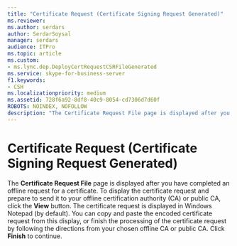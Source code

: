 ```yaml
---
title: "Certificate Request (Certificate Signing Request Generated)"
ms.reviewer: 
ms.author: serdars
author: SerdarSoysal
manager: serdars
audience: ITPro
ms.topic: article
ms.custom:
- ms.lync.dep.DeployCertRequestCSRFileGenerated
ms.service: skype-for-business-server
f1.keywords:
- CSH
ms.localizationpriority: medium
ms.assetid: 728f6a92-8df8-40c9-8054-cd7306d7d60f
ROBOTS: NOINDEX, NOFOLLOW
description: "The Certificate Request File page is displayed after you have completed an offline request for a certificate. To display the certificate request and prepare to send it to your offline certification authority (CA) or public CA, click the View button. The certificate request is displayed in Windows Notepad (by default). You can copy and paste the encoded certificate request from this display, or finish the processing of the certificate request by following the directions from your chosen offline CA or public CA. Click Finish to continue."
---
```


# Certificate Request (Certificate Signing Request Generated)
 
The **Certificate Request File** page is displayed after you have completed an offline request for a certificate. To display the certificate request and prepare to send it to your offline certification authority (CA) or public CA, click the **View** button. The certificate request is displayed in Windows Notepad (by default). You can copy and paste the encoded certificate request from this display, or finish the processing of the certificate request by following the directions from your chosen offline CA or public CA. Click **Finish** to continue.
  

